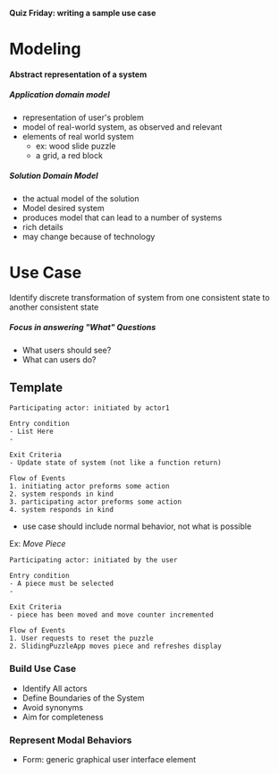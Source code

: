 **Quiz Friday: writing a sample use case**
# Modeling
#### Abstract representation of a system

##### Application domain model
- representation of user's problem
- model of real-world system, as observed and relevant
- elements of real world system
	- ex: wood slide puzzle
	- a grid, a red block

##### Solution Domain Model
- the actual model of the solution
- Model desired system
- produces model that can lead to a number of systems
- rich details
- may change because of technology

# Use Case
Identify discrete transformation of system from one consistent state to another consistent state

##### Focus in answering "What" Questions
- What users should see?
- What can users do?


## Template
```
Participating actor: initiated by actor1

Entry condition
- List Here
- 

Exit Criteria
- Update state of system (not like a function return)

Flow of Events
1. initiating actor preforms some action
2. system responds in kind
3. participating actor preforms some action
4. system responds in kind
```

- use case should include normal behavior, not what is possible

Ex: *Move Piece*
```
Participating actor: initiated by the user

Entry condition
- A piece must be selected
- 

Exit Criteria
- piece has been moved and move counter incremented

Flow of Events
1. User requests to reset the puzzle
2. SlidingPuzzleApp moves piece and refreshes display
```

### Build Use Case
- Identify All actors
- Define Boundaries of the System
- Avoid synonyms
- Aim for completeness


### Represent Modal Behaviors
- Form: generic graphical user interface element